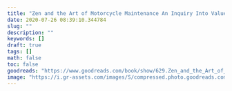 ```yaml
---
title: "Zen and the Art of Motorcycle Maintenance An Inquiry Into Values Phaedrus 1"
date: 2020-07-26 08:39:10.344784
slug: ""
description: ""
keywords: []
draft: true
tags: []
math: false
toc: false
goodreads: "https://www.goodreads.com/book/show/629.Zen_and_the_Art_of_Motorcycle_Maintenance"
image: "https://i.gr-assets.com/images/S/compressed.photo.goodreads.com/books/1410136019l/629._SX98_.jpg"
---
```

